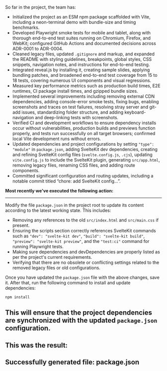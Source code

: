 So far in the project, the team has:

- Initialized the project as an ESM npm package scaffolded with Vite, including a neon-terminal demo with bundle-size and timing benchmarks.
- Developed Playwright smoke tests for mobile and tablet, along with thorough end-to-end test suites running on Chromium, Firefox, and WebKit; configured GitHub Actions and documented decisions across ADR-0001 to ADR-0004.
- Cleaned legacy files, updated `.gitignore` and markup, and expanded the README with styling guidelines, breakpoints, global styles, CSS snippets, navigation notes, and instructions for end-to-end testing.
- Integrated reveal.js by installing it, creating sample slides, applying bundling patches, and broadened end-to-end test coverage from 15 to 18 tests, covering numerous UI components and visual regressions.
- Measured key performance metrics such as production build times, E2E runtimes, CI package install times, and gzipped bundle sizes.
- Implemented several improvements including removing external CDN dependencies, adding console-error smoke tests, fixing bugs, enabling screenshots and traces on test failures, resolving stray server and git-add issues, standardizing folder structure, and adding keyboard-navigation and deep-linking tests with screenshots.
- Verified CI and development workflows to ensure dependency installs occur without vulnerabilities, production builds and previews function properly, and tests run successfully on all target browsers; confirmed local Vite development runs without errors.
- Updated dependencies and project configurations by setting `"type": "module"` in `package.json`, adding SvelteKit dev dependencies, creating and refining SvelteKit config files (`svelte.config.js`, `.cjs`), updating `vite.config.js` to include the SvelteKit plugin, generating `src/app.html`, removing legacy files, renaming CSS files, and adding route components.
- Committed significant configuration and routing updates, including a notable commit titled “chore: add SvelteKit config…”.

**Most recently we've executed the following action:**

---
Modify the file `package.json` in the project root to update its content according to the latest working state. This includes:

- Removing any references to the old `src/index.html` and `src/main.css` if present.
- Ensuring the scripts section correctly references SvelteKit commands such as `"dev": "svelte-kit dev"`, `"build": "svelte-kit build"`, `"preview": "svelte-kit preview"`, and the `"test:ci"` command for running Playwright tests.
- Making sure dependencies and devDependencies are properly listed as per the project's current requirements.
- Verifying that there are no obsolete or conflicting settings related to the removed legacy files or old configurations.

Once you have updated the `package.json` file with the above changes, save it. After that, run the following command to install and update dependencies:

```bash
npm install
```

This will ensure that the project dependencies are synchronized with the updated `package.json` configuration.
---

**This was the result:**
---
Successfully generated file: package.json
---
